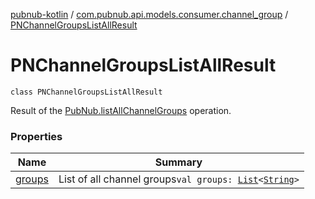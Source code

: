[pubnub-kotlin](../../index.md) / [com.pubnub.api.models.consumer.channel_group](../index.md) / [PNChannelGroupsListAllResult](./index.md)

# PNChannelGroupsListAllResult

`class PNChannelGroupsListAllResult`

Result of the [PubNub.listAllChannelGroups](../../com.pubnub.api/-pub-nub/list-all-channel-groups.md) operation.

### Properties

| Name | Summary |
|---|---|
| [groups](groups.md) | List of all channel groups`val groups: `[`List`](https://kotlinlang.org/api/latest/jvm/stdlib/kotlin.collections/-list/index.html)`<`[`String`](https://kotlinlang.org/api/latest/jvm/stdlib/kotlin/-string/index.html)`>` |
